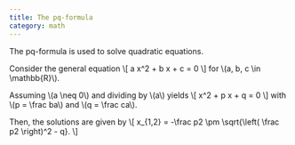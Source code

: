```yaml
---
title: The pq-formula
category: math
---
```


The pq-formula is used to solve quadratic equations.

Consider the general equation
\\[ a x^2 + b x + c = 0 \\]
for \\(a, b, c \in \mathbb{R}\\).

Assuming \\(a \neq 0\\) and dividing by \\(a\\) yields
\\[ x^2 + p x + q = 0 \\]
with \\(p = \frac ba\\) and \\(q = \frac ca\\).

Then, the solutions are given by
\\[
	x_{1,2} = -\frac p2 \pm \sqrt{\left( \frac p2 \right)^2 - q}.
\\]
